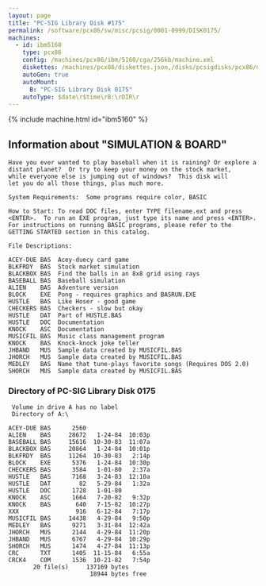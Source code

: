 ```yaml
---
layout: page
title: "PC-SIG Library Disk #175"
permalink: /software/pcx86/sw/misc/pcsig/0001-0999/DISK0175/
machines:
  - id: ibm5160
    type: pcx86
    config: /machines/pcx86/ibm/5160/cga/256kb/machine.xml
    diskettes: /machines/pcx86/diskettes.json,/disks/pcsigdisks/pcx86/diskettes.json
    autoGen: true
    autoMount:
      B: "PC-SIG Library Disk 0175"
    autoType: $date\r$time\rB:\rDIR\r
---
```


{% include machine.html id="ibm5160" %}

## Information about "SIMULATION & BOARD"

    Have you ever wanted to play baseball when it is raining? Or explore a
    distant planet?  Or try to keep your money on the stock market,
    while everyone else is jumping out of windows?  This disk will
    let you do all those things, plus much more.
    
    System Requirements:  Some programs require color, BASIC
    
    How to Start: To read DOC files, enter TYPE filename.ext and press
    <ENTER>.  To run an EXE program, just type its name and press <ENTER>.
    For instructions on running BASIC programs, please refer to the
    GETTING STARTED section in this catalog.
    
    File Descriptions:
    
    ACEY-DUE BAS  Acey-duecy card game
    BLKFRDY  BAS  Stock market simulation
    BLACKBOX BAS  Find the balls in an 8x8 grid using rays
    BASEBALL BAS  Baseball simulation
    ALIEN    BAS  Adventure version
    BLOCK    EXE  Pong - requires graphics and BASRUN.EXE
    HUSTLE   BAS  Like Hoser - good game
    CHECKERS BAS  Checkers - slow but okay
    HUSTLE   DAT  Part of HUSTLE.BAS
    HUSTLE   DOC  Documentation
    KNOCK    ASC  Documentation
    MUSICFIL BAS  Music class management program
    KNOCK    BAS  Knock-knock joke teller
    JHBAND   MUS  Sample data created by MUSICFIL.BAS
    JHORCH   MUS  Sample data created by MUSICFIL.BAS
    MEDLEY   BAS  Name that tune-plays favorite songs (Requires DOS 2.0)
    SHORCH   MUS  Sample data created by MUSICFIL.BAS

### Directory of PC-SIG Library Disk 0175

     Volume in drive A has no label
     Directory of A:\

    ACEY-DUE BAS      2560
    ALIEN    BAS     28672   1-24-84  10:03p
    BASEBALL BAS     15616  10-30-83  11:07a
    BLACKBOX BAS     20864   1-24-84  10:01p
    BLKFRDY  BAS     11264  10-30-83   2:14p
    BLOCK    EXE      5376   1-24-84  10:30p
    CHECKERS BAS      3584   1-01-80   2:37a
    HUSTLE   BAS      7168   3-24-83  12:10a
    HUSTLE   DAT        82   5-29-84   1:32a
    HUSTLE   DOC      1728   1-01-80
    KNOCK    ASC      1664   7-20-82   9:32p
    KNOCK    BAS       640   7-15-82  10:27p
    XXX                916   6-12-84   7:17p
    MUSICFIL BAS     14438   4-29-84   9:50p
    MEDLEY   BAS      9271   3-31-84  12:42a
    JHORCH   MUS      2144   4-29-84  11:20p
    JHBAND   MUS      6767   4-29-84  10:29p
    SHORCH   MUS      1474   4-27-84  11:13p
    CRC      TXT      1405  11-15-84   6:55a
    CRCK4    COM      1536  10-21-82   7:54p
           20 file(s)     137169 bytes
                           18944 bytes free
